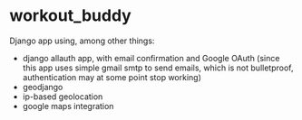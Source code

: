 # workout_buddy
Django app using, among other things:
* django allauth app, with email confirmation and Google OAuth (since this app uses simple gmail smtp to send emails, which is not bulletproof, authentication may at some point stop working)
* geodjango
* ip-based geolocation
* google maps integration
